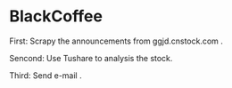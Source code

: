 # BlackCoffee

First: Scrapy the announcements from ggjd.cnstock.com .

Sencond: Use Tushare to analysis the stock.

Third: Send e-mail .

